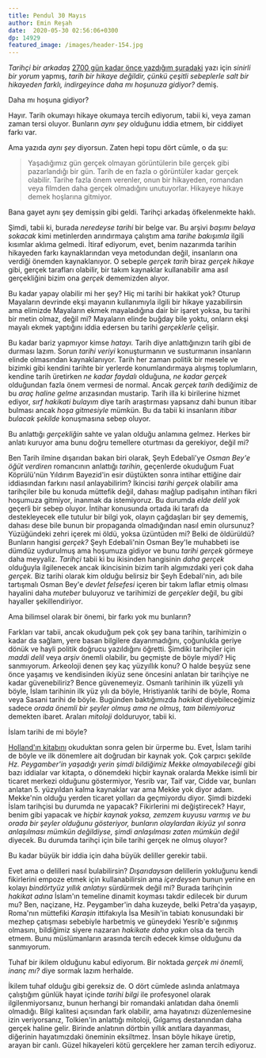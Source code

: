 ```yaml
---
title: Pendul 30 Mayıs 
author: Emin Reşah
date:  2020-05-30 02:56:06+0300
dp: 14929
featured_image: /images/header-154.jpg
---
```


*Tarihçi bir arkadaş* [2700 gün kadar önce yazdığım
şuradaki](https://eminresah.com/4cumle/12300-67330/) yazı için *sinirli bir yorum* yapmış, *tarih
bir hikaye değildir, çünkü çeşitli sebeplerle salt bir hikayeden farklı, indirgeyince daha mı
hoşunuza gidiyor?* demiş.

Daha mı hoşuna gidiyor?

Hayır. Tarih okumayı hikaye okumaya tercih ediyorum, tabii ki, veya zaman zaman tersi oluyor.
Bunların *aynı şey* olduğunu iddia etmem, bir ciddiyet farkı var. 

Ama yazıda *aynı şey* diyorsun. Zaten hepi topu dört cümle, o da şu: 

> Yaşadığımız gün gerçek olmayan görüntülerin bile gerçek gibi pazarlandığı bir gün. Tarih de en
> fazla o görüntüler kadar gerçek olabilir. Tarihe fazla önem verenler, onun bir hikayeden, romandan
> veya filmden daha gerçek olmadığını unutuyorlar. Hikayeye hikaye demek hoşlarına gitmiyor.

Bana gayet aynı şey demişsin gibi geldi. Tarihçi arkadaş öfkelenmekte haklı. 

Şimdi, tabii ki, burada *neredeyse tarihi* bir belge var. Bu arşivi *başımı belaya sokacak* kimi
metinlerden arındırmaya çalıştım ama *tarihe bakışımla* ilgili kısımlar aklıma gelmedi. İtiraf
ediyorum, evet, benim nazarımda tarihin hikayeden farkı kaynaklarından veya metodundan değil,
insanların ona verdiği önemden kaynaklanıyor. O sebeple *gerçek tarih* biraz *gerçek hikaye* gibi,
gerçek tarafları olabilir, bir takım kaynaklar kullanabilir ama asıl gerçekliğini bizim ona *gerçek*
dememizden alıyor. 

Bu kadar yapay olabilir mi her şey? Hiç mi tarihi bir hakikat yok? Oturup Mayaların devrinde ekşi
mayanın kullanımıyla ilgili bir hikaye yazabilirsin ama elimizde Mayaların ekmek mayaladığına dair
bir işaret yoksa, bu tarihi bir metin olmaz, değil mi? Mayaların elinde buğday bile yoktu, onların
ekşi mayalı ekmek yaptığını iddia edersen bu tarihi *gerçeklerle* çelişir. 

Bu kadar bariz yapmıyor kimse *hatayı.* Tarih diye anlattığınızın tarih gibi de durması lazım. Sorun
*tarihi veriyi* konuşturmanın ve susturmanın insanların elinde olmasından kaynaklanıyor. Tarih her
zaman politik bir mesele ve bizimki gibi kendini tarihte bir yerlerde konumlandırmaya alışmış
toplumların, kendine tarih üretirken *ne kadar faydalı* olduğuna, *ne kadar gerçek* olduğundan
fazla önem vermesi de normal. Ancak *gerçek tarih* dediğimiz de bu *araç haline gelme* arızasından
mustarip. Tarih illa ki birilerine hizmet ediyor, *sırf hakikati bulayım* diye tarih araştırması
yapsanız dahi bunun itibar bulması ancak *hoşa gitmesiyle* mümkün. Bu da tabii ki insanların *itibar
bulacak şekilde* konuşmasına sebep oluyor. 

Bu anlattığı *gerçekliğin* sahte ve yalan olduğu anlamına gelmez. Herkes bir anlatı kuruyor ama bunu
doğru temellere oturtması da gerekiyor, değil mi?

Ben Tarih ilmine dışarıdan bakan biri olarak, Şeyh Edebali'ye *Osman Bey'e öğüt verdiren* romancının
anlattığı *tarihin*, geçenlerde okuduğum Fuat Köprülü'nün Yıldırım Bayezid'in esir düştükten sonra
intihar ettiğine dair iddiasından farkını nasıl anlayabilirim? İkincisi *tarihi gerçek* olabilir ama
tarihçiler bile bu konuda müttefik değil, dahası mağlup padişahın intiharı fikri hoşumuza gitmiyor,
inanmak da istemiyoruz. Bu durumda *elde delil yok* geçerli bir sebep oluyor. İntihar konusunda
ortada iki tarafı da destekleyecek elle tutulur bir bilgi yok, olayın çağdaşları bir şey dememiş,
dahası dese bile bunun bir propaganda olmadığından nasıl emin olursunuz? Yüzüğündeki zehri içerek mi
öldü, yoksa üzüntüden mi? Belki de öldürüldü? Bunların hangisi *gerçek?* Şeyh Edebali'nin Osman
Bey'le muhabbeti ise dümdüz uydurulmuş ama hoşumuza gidiyor ve bunu *tarihi gerçek* görmeye daha
meyyaliz.  *Tarihçi* tabii ki bu ikisinden hangisinin *daha gerçek* olduğuyla ilgilenecek ancak
ikincisinin bizim tarih algımızdaki yeri çok daha *gerçek.* Biz tarihi olarak kim olduğu belirsiz
bir Şeyh Edebali'nin, adı bile tartışmalı Osman Bey'e *devlet felsefesi* içeren bir takım laflar
etmiş olması hayalini daha *muteber* buluyoruz ve tarihimizi de *gerçekler* değil, bu gibi hayaller
şekillendiriyor. 

Ama bilimsel olarak bir önemi, bir farkı yok mu bunların?

Farkları var tabii, ancak okuduğum pek çok şey bana tarihin, tarihimizin o kadar da sağlam, yere
basan bilgilere dayanmadığını, çoğunlukla geriye dönük ve hayli politik doğrucu yazıldığını öğretti.
Şimdiki tarihçiler için *maddi delil* veya *arşiv* önemli olabilir, bu geçmişte de böyle miydi? Hiç
sanmıyorum. Arkeoloji denen şey kaç yüzyıllık konu? O halde beşyüz sene önce yaşamış ve kendisinden
ikiyüz sene öncesini anlatan bir tarihçiye ne kadar güvenebiliriz?  Bence güvenemeyiz. Osmanlı
tarihinin ilk yüzelli yılı böyle, İslam tarihinin ilk yüz yılı da böyle, Hristiyanlık tarihi de
böyle, Roma veya Sasani tarihi de böyle.  Bugünden baktığımızda *hakikat* diyebileceğimiz sadece
*orada önemli bir şeyler olmuş ama ne olmuş, tam bilemiyoruz* demekten ibaret. Araları *mitoloji*
dolduruyor, tabii ki. 

İslam tarihi de mi böyle?

[Holland'ın kitabını](https://eminresah.com/okunandan-kalan/quotes-in-the-shadow-of-the-sword/)
okuduktan sonra gelen bir ürperme bu. Evet, İslam tarihi de böyle ve ilk dönemlere ait doğrudan bir
kaynak yok. Çok çarpıcı şekilde *Hz. Peygamber'in yaşadığı yerin şimdi bildiğimiz Mekke
olmayabileceği* gibi bazı iddialar var kitapta, o dönemdeki hiçbir kaynak oralarda Mekke isimli bir
ticaret merkezi olduğunu göstermiyor, Yesrib var, Taif var, Cidde var, bunları anlatan 5. yüzyıldan
kalma kaynaklar var ama Mekke yok diyor adam. Mekke'nin olduğu yerden ticaret yolları da geçmiyordu
diyor. Şimdi bizdeki İslam tarihçisi bu durumda ne yapacak? Fikirlerini mi değiştirecek? Hayır,
benim gibi yapacak ve *hiçbir kaynak yoksa, zemzem kuyusu varmış ve bu orada bir şeyler
olduğunu gösteriyor, bunların olaylardan ikiyüz yıl sonra anlaşılması mümkün değildiyse, şimdi
anlaşılması zaten mümkün değil* diyecek. Bu durumda tarihçi için bile tarihi gerçek ne olmuş oluyor?

Bu kadar büyük bir iddia için daha büyük deliller gerekir tabii. 

Evet ama o delilleri nasıl bulabilirsin? *Dışarıdaysan* delillerin yokluğunu kendi fikirlerini
empoze etmek için kullanabilirsin ama *içerdeysen* bunun yerine en kolayı *bindörtyüz yıllık
anlatıyı* sürdürmek değil mi? Burada tarihçinin *hakikat adına* İslam'ın temeline dinamit koyması
takdir edilecek bir durum mu? Ben, naçizane, Hz. Peygamber'in daha kuzeyde, belki Petra'da yaşayıp,
Roma'nın müttefiki *Karaşin* ittifakıyla İsa Mesih'in tabiatı konusundaki bir mezhep çatışması
sebebiyle harbetmiş ve güneydeki Yesrib'e sığınmış olmasını, bildiğimiz siyere nazaran *hakikate
daha yakın* olsa da tercih etmem. Bunu müslümanların arasında tercih edecek kimse olduğunu da
sanmıyorum. 

Tuhaf bir ikilem olduğunu kabul ediyorum. Bir noktada *gerçek mi önemli, inanç mı?* diye sormak
lazım herhalde. 

İkilem tuhaf olduğu gibi gereksiz de. O dört cümlede aslında anlatmaya çalıştığım günlük
hayat içinde *tarihi bilgi* ile profesyonel olarak ilgilenmiyorsanız, bunun herhangi bir romandaki
anlatıdan daha önemli olmadığı. Bilgi kalitesi açısından fark olabilir, ama hayatınızı düzenlemesine
izin veriyorsanız, Tolkien'in anlattığı mitoloji, Gılgamış destanından daha gerçek haline
gelir. Birinde anlatının dörtbin yıllık anıtlara dayanması, diğerinin hayatımızdaki öneminin
eksiltmez. İnsan böyle hikaye üretip, arayan bir canlı. Güzel hikayeleri kötü gerçeklere her zaman
tercih ediyoruz. 

